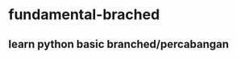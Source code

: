 # fundamental-brached
learn python basic branched/percabangan
---------------------------------------